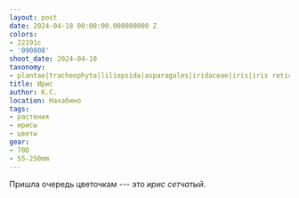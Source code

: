 ```yaml
---
layout: post
date: 2024-04-18 00:00:00.000000000 Z
colors:
- 22191c
- '090808'
shoot_date: 2024-04-10
taxonomy:
- plantae|tracheophyta|liliopsida|asparagales|iridaceae|iris|iris reticulata
title: Ирис
author: К.С.
location: Нахабино
tags:
- растения
- ирисы
- цветы
gear:
- 70D
- 55-250mm
---
```

Пришла очередь цветочкам --- это _ирис сетчатый_.

